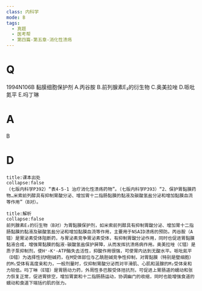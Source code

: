 ```yaml
---
class: 内科学
mode: B
tags:
  - 真题
  - 医考帮
  - 第四篇-第五章-消化性溃疡
---
```


# Q
1994N106B 黏膜细胞保护剂
A.丙谷胺
B.前列腺素E₂的衍生物
C.奥美拉唑
D.哌吡氮平
E.吗丁琳

# A
B
# D
```ad-note
title:课本出处
collapse:false
（七版内科学P392）“表4-5-1 治疗消化性溃疡药物”。（七版内科学P393）“2、保护胃黏膜药物…米索前列醇具有抑制胃酸分泌、增加胃十二指肠黏膜的黏液及碳酸氢盐分泌和增加黏膜血流等作用”（B对）。
```

```ad-summary
title:解析
collapse:false
前列腺素E₂的衍生物（B对）为胃黏膜保护剂，如米索前列醇具有抑制胃酸分泌、增加胃十二指肠黏膜的黏液及碳酸氢盐分泌和增加黏膜血流等作用，主要用于NSAID溃疡的预防。丙谷胺（A错）是胃泌素受体阻断药，与胃泌素竞争胃泌素受体，有抑制胃酸分泌作用，同时也促进胃黏膜黏液合成，增强胃黏膜的黏液-碳酸氢盐保护屏障，从而发挥抗溃疡病作用。奥美拉唑（C错）是质子泵抑制剂，使H⁺-K⁺-ATP酶失去活性，抑酸作用很强，可使胃内达到无酸水平。哌吡氮平（D错）为选择性抗M胆碱药，在M受体部位与乙酰胆碱竞争性抑制，对胃黏膜（特别是壁细胞）的M₁受体有高度亲和力，一般剂量时，仅抑制胃酸分泌而对平滑肌、心肌和涎腺的M₂受体亲和力较低。吗丁啉（E错）是胃肠动力药，外周性多巴胺受体拮抗剂，可促进上胃肠道的蠕动和张力恢复正常，促进胃排空，增加胃窦和十二指肠肠运动，协调幽门的收缩，同时也能增强食道的蠕动和食道下端括约肌的张力。
```


